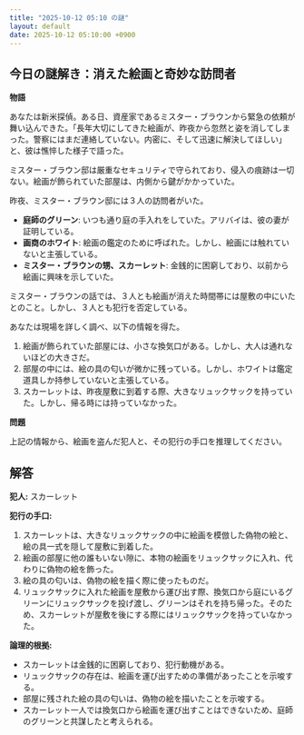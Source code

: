 ```yaml
---
title: "2025-10-12 05:10 の謎"
layout: default
date: 2025-10-12 05:10:00 +0900
---
```

## 今日の謎解き：消えた絵画と奇妙な訪問者

**物語**

あなたは新米探偵。ある日、資産家であるミスター・ブラウンから緊急の依頼が舞い込んできた。「長年大切にしてきた絵画が、昨夜から忽然と姿を消してしまった。警察にはまだ連絡していない。内密に、そして迅速に解決してほしい」と、彼は憔悴した様子で語った。

ミスター・ブラウン邸は厳重なセキュリティで守られており、侵入の痕跡は一切ない。絵画が飾られていた部屋は、内側から鍵がかかっていた。

昨夜、ミスター・ブラウン邸には３人の訪問者がいた。

*   **庭師のグリーン**: いつも通り庭の手入れをしていた。アリバイは、彼の妻が証明している。
*   **画商のホワイト**: 絵画の鑑定のために呼ばれた。しかし、絵画には触れていないと主張している。
*   **ミスター・ブラウンの甥、スカーレット**: 金銭的に困窮しており、以前から絵画に興味を示していた。

ミスター・ブラウンの話では、３人とも絵画が消えた時間帯には屋敷の中にいたとのこと。しかし、３人とも犯行を否定している。

あなたは現場を詳しく調べ、以下の情報を得た。

1.  絵画が飾られていた部屋には、小さな換気口がある。しかし、大人は通れないほどの大きさだ。
2.  部屋の中には、絵の具の匂いが微かに残っている。しかし、ホワイトは鑑定道具しか持参していないと主張している。
3.  スカーレットは、昨夜屋敷に到着する際、大きなリュックサックを持っていた。しかし、帰る時には持っていなかった。

**問題**

上記の情報から、絵画を盗んだ犯人と、その犯行の手口を推理してください。

## 解答

**犯人:** スカーレット

**犯行の手口:**

1.  スカーレットは、大きなリュックサックの中に絵画を模倣した偽物の絵と、絵の具一式を隠して屋敷に到着した。
2.  絵画の部屋に他の誰もいない隙に、本物の絵画をリュックサックに入れ、代わりに偽物の絵を飾った。
3.  絵の具の匂いは、偽物の絵を描く際に使ったものだ。
4.  リュックサックに入れた絵画を屋敷から運び出す際、換気口から庭にいるグリーンにリュックサックを投げ渡し、グリーンはそれを持ち帰った。そのため、スカーレットが屋敷を後にする際にはリュックサックを持っていなかった。

**論理的根拠:**

*   スカーレットは金銭的に困窮しており、犯行動機がある。
*   リュックサックの存在は、絵画を運び出すための準備があったことを示唆する。
*   部屋に残された絵の具の匂いは、偽物の絵を描いたことを示唆する。
*   スカーレット一人では換気口から絵画を運び出すことはできないため、庭師のグリーンと共謀したと考えられる。
